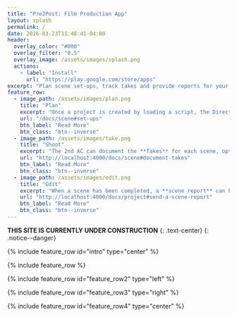 ```yaml
---
title: "Pre2Post: Film Production App"
layout: splash
permalink: /
date: 2016-03-23T11:48:41-04:00
header:
  overlay_color: "#000"
  overlay_filter: "0.5"
  overlay_image: /assets/images/splash.png
  actions:
    - label: "Install"
      url: "https://play.google.com/store/apps"
excerpt: "Plan scene set-ups, track takes and provide reports for your editor."
feature_row:
  - image_path: /assets/images/plan.png
    title: "Plan"
    excerpt: "Once a project is created by loading a script, the Director of Photography (DoP) can **plan the Set Ups** for each scene. **Scene coverage** can be tracked based on percentage or graphical report."
    url: "/docs/scene#set-ups"
    btn_label: "Read More"
    btn_class: "btn--inverse"
  - image_path: /assets/images/take.png
    title: "Shoot"
    excerpt: "The 2nd AC can document the **Takes** for each scene, optionally using the app to **announce the take**, **simulate the clapperboard** and **capture approvals** from various departments."
    url: "http://localhost:4000/docs/scene#document-takes"
    btn_label: "Read More"
    btn_class: "btn--inverse"
  - image_path: /assets/images/edit.png
    title: "Edit"
    excerpt: "When a scene has been completed, a **scene report** can be generated for use by the editor. The report includes details and coverage for each set-up, and details of each Take (including approvals if defined)."
    url: "http://localhost:4000/docs/project#send-a-scene-report"
    btn_label: "Read More"
    btn_class: "btn--inverse"
---
```


**THIS SITE IS CURRENTLY UNDER CONSTRUCTION**
{: .text-center}
{: .notice--danger}

{% include feature_row id="intro" type="center" %}

{% include feature_row %}

{% include feature_row id="feature_row2" type="left" %}

{% include feature_row id="feature_row3" type="right" %}

{% include feature_row id="feature_row4" type="center" %}
